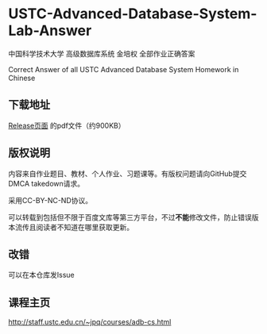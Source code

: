 # USTC-Advanced-Database-System-Lab-Answer

中国科学技术大学 高级数据库系统 金培权 全部作业正确答案

Correct Answer of all USTC Advanced Database System Homework in Chinese

## 下载地址
[Release页面](https://github.com/1970633640/USTC-Advanced-Database-System-Lab-Answer/releases/latest) 的pdf文件（约900KB）

## 版权说明
内容来自作业题目、教材、个人作业、习题课等。有版权问题请向GitHub提交DMCA takedown请求。

采用CC-BY-NC-ND协议。

可以转载到包括但不限于百度文库等第三方平台，不过**不能**修改文件，防止错误版本流传且阅读者不知道在哪里获取更新。

## 改错
可以在本仓库发Issue

## 课程主页
http://staff.ustc.edu.cn/~jpq/courses/adb-cs.html
